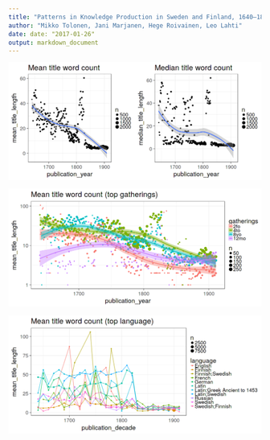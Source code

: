 ```yaml
---
title: "Patterns in Knowledge Production in Sweden and Finland, 1640–1828"
author: "Mikko Tolonen, Jani Marjanen, Hege Roivainen, Leo Lahti"
date: date: "2017-01-26"
output: markdown_document
---
```






![plot of chunk title_length](figure-2016-manuscript/title_length-1.png)


![plot of chunk title_length_by_gatherings](figure-2016-manuscript/title_length_by_gatherings-1.png)


![plot of chunk title_length_by_lang](figure-2016-manuscript/title_length_by_lang-1.png)



